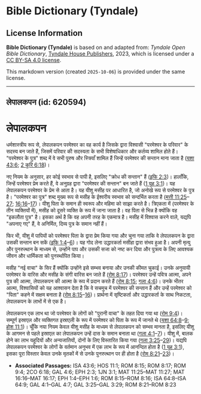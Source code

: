 # Bible Dictionary (Tyndale)

## License Information

**Bible Dictionary (Tyndale)** is based on and adapted from: _Tyndale Open Bible Dictionary_, [Tyndale House Publishers](https://tyndaleopenresources.com/), 2023, which is licensed under a [CC BY-SA 4.0 license](https://creativecommons.org/licenses/by-sa/4.0/legalcode.en).

This markdown version (created `2025-10-06`) is provided under the same license.



--------------------------------

## लेपालकपन (id: 620594)

लेपालकपन
========

धर्मशास्त्रीय रूप से, लेपालकपन परमेश्वर का वह कार्य है जिसके द्वारा विश्वासी "परमेश्वर के परिवार" के सदस्य बन जाते हैं, जिसमें परिवार की सदस्यता के सभी विशेषाधिकार और कर्तव्य शामिल होते हैं। "परमेश्वर के पुत्र" शब्द में वे सभी पुरुष और स्त्रियाँ शामिल हैं जिन्हें परमेश्वर की सन्तान माना जाता है ([यशा 43:6](https://ref.ly/Isa43:6); [2 कुरि 6:18](https://ref.ly/2Cor6:18))।

नए नियम के अनुसार, हर कोई स्वभाव से पापी है, इसलिए "क्रोध की सन्तान" हैं ([इफि 2:3](https://ref.ly/Eph2:3))। हालाँकि, जिन्हें परमेश्वर प्रेम करते हैं, वे अनुग्रह द्वारा "परमेश्वर की सन्तान" बन जाते हैं ([1 यूह 3:1](https://ref.ly/1John3:1))। यह लेपालकपन परमेश्वर के प्रेम से आता है। यह यीशु मसीह पर आधारित है, जो अनोखे रूप से परमेश्वर के पुत्र है। "परमेश्वर का पुत्र" शब्द मुख्य रूप से मसीह के ईश्वरीय स्वभाव को सन्दर्भित करता है ([मत्ती 11:25](https://ref.ly/Matt11:25-Matt11:27)–[27](https://ref.ly/Matt11:25-Matt11:27); [16:16](https://ref.ly/Matt16:16-Matt16:17)–[17](https://ref.ly/Matt16:16-Matt16:17))। यीशु पिता के समान ही स्वरूप और महिमा को साझा करते है। त्रिएकता में (परमेश्वर के तीन व्यक्तियों में), मसीह को दूसरे व्यक्ति के रूप में जाना जाता है। वह पिता से भिन्न है क्योंकि वह "इकलौता पुत्र" है। इसका अर्थ है कि वह अपनी तरह के एकमात्र है। मसीह में विश्वास करने वाले, यद्यपि "अपनाए गए" हैं, वे अनिर्मित, दिव्य पुत्र के समान नहीं हैं।

फिर भी, यीशु में पापियों को परमेश्वर पिता के द्वारा प्रेम किया गया और चुना गया ताकि वे लेपालकपन के द्वारा उसकी सन्तान बन सकें ([इफि 1:4](https://ref.ly/Eph1:4-Eph1:6)–[6](https://ref.ly/Eph1:4-Eph1:6))। यह गोद लेना उद्धारकर्ता मसीहा द्वारा संभव हुआ है। अपनी मृत्यु और पुनरुत्थान के माध्यम से, उन्होंने पाप और उसकी सजा को नष्ट कर दिया और पुत्रत्व के लिए आवश्यक जीवन और धार्मिकता को पुनर्स्थापित किया।

मसीह "नई वाचा" के सिर हैं क्योंकि उन्होंने इसे सम्भव बनाया और उनकी कीमत चुकाई। उनके अनुयायी परमेश्वर के वारिस और मसीह के संगी वारिस बन जाते हैं ([रोम 8:17](https://ref.ly/Rom8:17))। परमेश्वर उन्हें पवित्र आत्मा, अपने पुत्र की आत्मा, लेपालकपन की आत्मा के रूप में प्रदान करते हैं ([रोम 8:15](https://ref.ly/Rom8:15); [गला 4:6](https://ref.ly/Gal4:6))। उनके भीतर आत्मा, विश्वासियों को यह आश्वासन देता है कि वे सचमुच में परमेश्वर की सन्तान हैं और उन्हें परमेश्वर को "पिता" कहने में सक्षम बनाता है ([रोम 8:15](https://ref.ly/Rom8:15-Rom8:16)–[16](https://ref.ly/Rom8:15-Rom8:16))। प्रार्थना में सृष्टिकर्ता और उद्धारकर्ता के साथ निकटता, लेपालकपन के लाभों में से एक है।

लेपालकपन एक लाभ था जो परमेश्वर के लोगों को "पुरानी वाचा" के तहत दिया गया था ([रोम 9:4](https://ref.ly/Rom9:4))। सम्पूर्ण इस्राएल और व्यक्तिगत इस्राएली के रूप में परमेश्वर को पिता के रूप में जानते थे ([यशा 64:8](https://ref.ly/Isa64:8-Isa64:9)–[9](https://ref.ly/Isa64:8-Isa64:9); [होश 11:1](https://ref.ly/Hos11:1))। चूँकि नया नियम केवल यीशु मसीह के माध्यम से लेपालकपन को सम्भव मानता है, इसलिए यीशु के आगमन से पहले इस्राएल का लेपालकपन उन्हें दास के समान बनाता था ([गला 4:1](https://ref.ly/Gal4:1-Gal4:7)–[7](https://ref.ly/Gal4:1-Gal4:7))। यीशु में, बालक होने का लाभ यहूदियों और अन्यजातियों, दोनों के लिए विस्तारित किया गया ([गला 3:25](https://ref.ly/Gal3:25-Gal3:29)–[29](https://ref.ly/Gal3:25-Gal3:29))। यद्यपि लेपालकपन परमेश्वर के लोगों के वर्तमान अनुभव में एक लाभ के रूप में आनन्दित होता है ([1 यूह 3:1](https://ref.ly/1John3:1)), इसका पूरा विस्तार केवल उनके मृतकों में से उनके पुनरुत्थान पर ही होता है ([रोम 8:21](https://ref.ly/Rom8:21-Rom8:23)–[23](https://ref.ly/Rom8:21-Rom8:23))।

* **Associated Passages:** ISA 43:6; HOS 11:1; ROM 8:15; ROM 8:17; ROM 9:4; 2CO 6:18; GAL 4:6; EPH 2:3; 1JN 3:1; MAT 11:25–MAT 11:27; MAT 16:16–MAT 16:17; EPH 1:4–EPH 1:6; ROM 8:15–ROM 8:16; ISA 64:8–ISA 64:9; GAL 4:1–GAL 4:7; GAL 3:25–GAL 3:29; ROM 8:21–ROM 8:23

